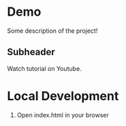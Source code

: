 # Demo

Some description of the project!

## Subheader

Watch tutorial on Youtube.


# Local Development

1. Open index.html in your browser